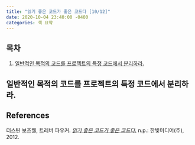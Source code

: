 ```yaml
---
title: "읽기 좋은 코드가 좋은 코드다 [10/12]"
date: 2020-10-04 23:40:00 -0400
categories: 책 요약
---
```


## 목차
  1. [일반적인 목적의 코드를 프로젝트의 특정 코드에서 분리하라.](#일반적인-목적의-코드를-프로젝트의-특정-코드에서-분리하라.)

## 일반적인 목적의 코드를 프로젝트의 특정 코드에서 분리하라.

## References
더스틴 보즈웰, 트레버 파우커. [_읽기 좋은 코드가 좋은 코드다._](http://www.yes24.com/Product/Goods/6692314?scode=032&OzSrank=1) n.p.: 한빛미디어(주), 2012.
